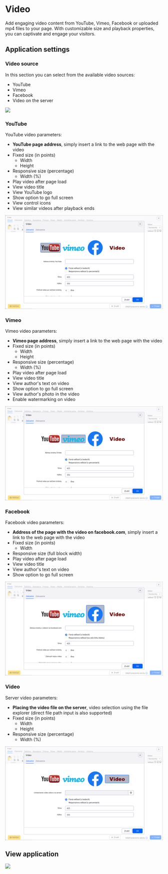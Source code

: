 # Video

Add engaging video content from YouTube, Vimeo, Facebook or uploaded mp4 files to your page. With customizable size and playback properties, you can captivate and engage your visitors.

## Application settings

### Video source

In this section you can select from the available video sources:
- YouTube
- Vimeo
- Facebook
- Video on the server

![](editor-source.png)

### YouTube

YouTube video parameters:
- **YouTube page address**, simply insert a link to the web page with the video
- Fixed size (in points)
  - Width
  - Height
- Responsive size (percentage)
  - Width (%)
- Play video after page load
- View video title
- View YouTube logo
- Show option to go full screen
- View control icons
- View similar videos after playback ends

![](editor-youtube.png)

### Vimeo

Vimeo video parameters:
- **Vimeo page address**, simply insert a link to the web page with the video
- Fixed size (in points)
  - Width
  - Height
- Responsive size (percentage)
  - Width (%)
- Play video after page load
- View video title
- View author's text on video
- Show option to go full screen
- View author's photo in the video
- Enable watermarking on video

![](editor-vimeo.png)

### Facebook

Facebook video parameters:
- **Address of the page with the video on facebook.com**, simply insert a link to the web page with the video
- Fixed size (in points)
  - Width
- Responsive size (full block width)
- Play video after page load
- View video title
- View author's text on video
- Show option to go full screen

![](editor-facebook.png)

### Video

Server video parameters:
- **Placing the video file on the server**, video selection using the file explorer (direct file path input is also supported)
- Fixed size (in points)
  - Width
  - Height
- Responsive size (percentage)
  - Width (%)

![](editor-video.png)

## View application

![](video.png)
